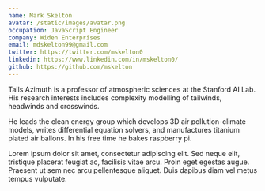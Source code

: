 ```yaml
---
name: Mark Skelton
avatar: /static/images/avatar.png
occupation: JavaScript Engineer
company: Widen Enterprises
email: mdskelton99@gmail.com
twitter: https://twitter.com/mskelton0
linkedin: https://www.linkedin.com/in/mskelton0/
github: https://github.com/mskelton
---
```


Tails Azimuth is a professor of atmospheric sciences at the Stanford AI Lab. His
research interests includes complexity modelling of tailwinds, headwinds and
crosswinds.

He leads the clean energy group which develops 3D air pollution-climate models,
writes differential equation solvers, and manufactures titanium plated air
ballons. In his free time he bakes raspberry pi.

Lorem ipsum dolor sit amet, consectetur adipiscing elit. Sed neque elit,
tristique placerat feugiat ac, facilisis vitae arcu. Proin eget egestas augue.
Praesent ut sem nec arcu pellentesque aliquet. Duis dapibus diam vel metus
tempus vulputate.
